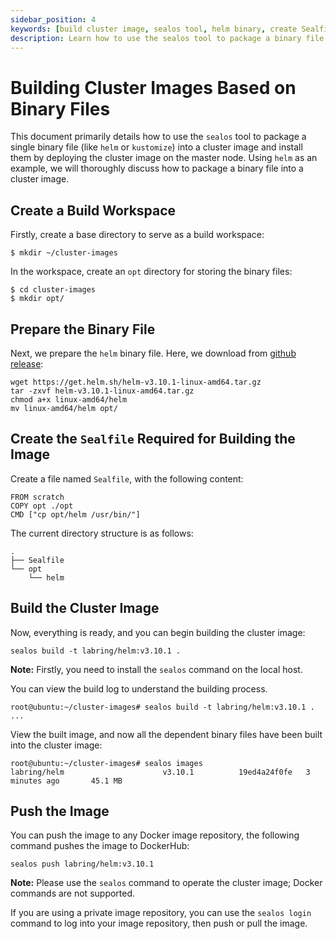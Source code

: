 ```yaml
---
sidebar_position: 4
keywords: [build cluster image, sealos tool, helm binary, create Sealfile, push image DockerHub]
description: Learn how to use the sealos tool to package a binary file like helm into a cluster image, build it, and push it to DockerHub.
---
```


# Building Cluster Images Based on Binary Files

This document primarily details how to use the `sealos` tool to package a single binary file (like `helm` or
`kustomize`) into a cluster image and install them by deploying the cluster image on the master node. Using `helm` as an
example, we will thoroughly discuss how to package a binary file into a cluster image.

## Create a Build Workspace

Firstly, create a base directory to serve as a build workspace:

```shell
$ mkdir ~/cluster-images
```

In the workspace, create an `opt` directory for storing the binary files:

```shell
$ cd cluster-images
$ mkdir opt/
```

## Prepare the Binary File

Next, we prepare the `helm` binary file. Here, we download from [github release](https://github.com/helm/helm/releases):

```shell
wget https://get.helm.sh/helm-v3.10.1-linux-amd64.tar.gz
tar -zxvf helm-v3.10.1-linux-amd64.tar.gz
chmod a+x linux-amd64/helm
mv linux-amd64/helm opt/
```

## Create the `Sealfile` Required for Building the Image

Create a file named `Sealfile`, with the following content:

```shell
FROM scratch
COPY opt ./opt
CMD ["cp opt/helm /usr/bin/"]
```

The current directory structure is as follows:

```
.
├── Sealfile
└── opt
    └── helm
```

## Build the Cluster Image

Now, everything is ready, and you can begin building the cluster image:

```shell
sealos build -t labring/helm:v3.10.1 .
```

**Note:** Firstly, you need to install the `sealos` command on the local host.

You can view the build log to understand the building process.

```shell
root@ubuntu:~/cluster-images# sealos build -t labring/helm:v3.10.1 .
...
```

View the built image, and now all the dependent binary files have been built into the cluster image:

```shell
root@ubuntu:~/cluster-images# sealos images
labring/helm                      v3.10.1          19ed4a24f0fe   3 minutes ago       45.1 MB
```

## Push the Image

You can push the image to any Docker image repository, the following command pushes the image to DockerHub:

```shell
sealos push labring/helm:v3.10.1
```

**Note:** Please use the `sealos` command to operate the cluster image; Docker commands are not supported.

If you are using a private image repository, you can use the `sealos login` command to log into your image repository,
then push or pull the image.
